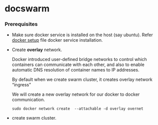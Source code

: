# docswarm

### Prerequisites

- Make sure docker service is installed on the host (say ubuntu). Refer [docker setup](dockerSetup.sh) file docker service installation.
- Create **overlay** network. 
  
  Docker introduced user-defined bridge networks to control which containers can communicate with each other, and also to   enable automatic DNS resolution of container names to IP addresses. 
  
  By default when we create swarm cluster, it creates overlay network “ingress” 
  
  We will create a new overlay network for our docker to docker communication. 
  
  `sudo docker network create  --attachable -d overlay overnet`
  
 - create swarm cluster.

